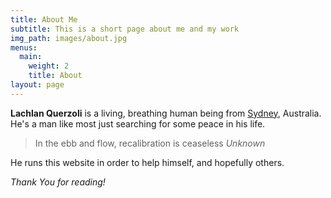 ```yaml
---
title: About Me
subtitle: This is a short page about me and my work
img_path: images/about.jpg
menus:
  main:
    weight: 2
    title: About
layout: page
---
```


**Lachlan Querzoli** is a living, breathing human being from [Sydney](https://www.youtube.com/watch?v=-Ff7O1h-LFA), Australia. He's a man like most just searching for some peace in his life.

>In the ebb and flow, recalibration is ceaseless <cite>Unknown</cite>

He runs this website in order to help himself, and hopefully others.

*Thank You for reading!*
